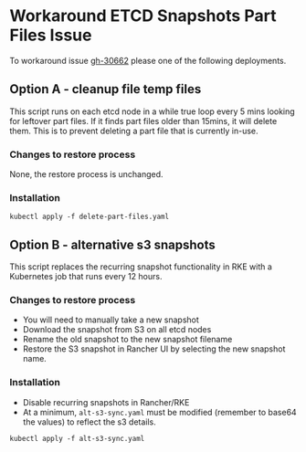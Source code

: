 # Workaround ETCD Snapshots Part Files Issue
To workaround issue [gh-30662](https://github.com/rancher/rancher/issues/30662) please one of the following deployments.

## Option A - cleanup file temp files
This script runs on each etcd node in a while true loop every 5 mins looking for leftover part files. If it finds part files older than 15mins, it will delete them. This is to prevent deleting a part file that is currently in-use.

### Changes to restore process
None, the restore process is unchanged.

### Installation
```
kubectl apply -f delete-part-files.yaml
```

## Option B - alternative s3 snapshots
This script replaces the recurring snapshot functionality in RKE with a Kubernetes job that runs every 12 hours.

### Changes to restore process
- You will need to manually take a new snapshot
- Download the snapshot from S3 on all etcd nodes
- Rename the old snapshot to the new snapshot filename
- Restore the S3 snapshot in Rancher UI by selecting the new snapshot name.

### Installation
- Disable recurring snapshots in Rancher/RKE
- At a minimum, `alt-s3-sync.yaml` must be modified (remember to base64 the values) to reflect the s3 details.
```
kubectl apply -f alt-s3-sync.yaml
```
